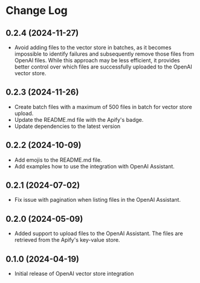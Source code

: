 # Change Log

## 0.2.4 (2024-11-27)

- Avoid adding files to the vector store in batches, as it becomes impossible to identify failures and subsequently remove those files from OpenAI files. While this approach may be less efficient, it provides better control over which files are successfully uploaded to the OpenAI vector store.

## 0.2.3 (2024-11-26)

- Create batch files with a maximum of 500 files in batch for vector store upload.
- Update the README.md file with the Apify's badge.
- Update dependencies to the latest version

## 0.2.2 (2024-10-09)

- Add emojis to the README.md file.
- Add examples how to use the integration with OpenAI Assistant.

## 0.2.1 (2024-07-02)

- Fix issue with pagination when listing files in the OpenAI Assistant.

## 0.2.0 (2024-05-09)

- Added support to upload files to the OpenAI Assistant. The files are retrieved from the Apify's key-value store.

## 0.1.0 (2024-04-19)

- Initial release of OpenAI vector store integration
